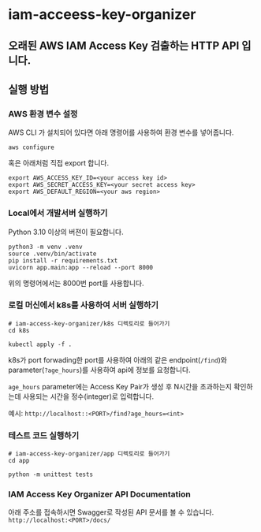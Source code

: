 # iam-acceess-key-organizer

## 오래된 AWS IAM Access Key 검출하는 HTTP API 입니다.

## 실행 방법

### AWS 환경 변수 설정

AWS CLI 가 설치되어 있다면 아래 명령어를 사용하여 환경 변수를 넣어줍니다.

```
aws configure
```

혹은 아래처럼 직접 export 합니다.

```
export AWS_ACCESS_KEY_ID=<your access key id>
export AWS_SECRET_ACCESS_KEY=<your secret access key>
export AWS_DEFAULT_REGION=<your aws region>
```

### Local에서 개발서버 실행하기

Python 3.10 이상의 버젼이 필요합니다.

```
python3 -m venv .venv
source .venv/bin/activate
pip install -r requirements.txt
uvicorn app.main:app --reload --port 8000
```

위의 명령어에서는 8000번 port를 사용합니다.

### 로컬 머신에서 k8s를 사용하여 서버 실행하기

```
# iam-access-key-organizer/k8s 디렉토리로 들어가기
cd k8s

kubectl apply -f .
```

k8s가 port forwading한 port를 사용하여 아래의 같은 endpoint(`/find`)와 parameter(`?age_hours`)를 사용하여 api에 정보를 요청합니다.

`age_hours` parameter에는 Access Key Pair가 생성 후 N시간을 초과하는지 확인하는데 사용되는 시간을 정수(integer)로 입력합니다.

예시:
`http://localhost::<PORT>/find?age_hours=<int>`


### 테스트 코드 실행하기
```
# iam-access-key-organizer/app 디렉토리로 들어가기
cd app

python -m unittest tests
```

### IAM Access Key Organizer API Documentation

아래 주소를 접속하시면 Swagger로 작성된 API 문서를 볼 수 있습니다.
`http://localhost:<PORT>/docs/`
